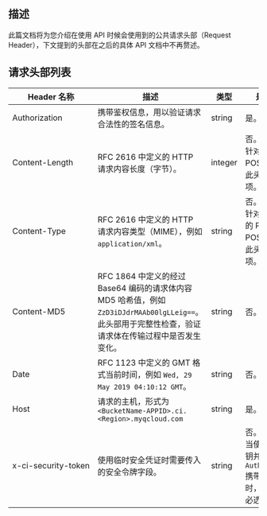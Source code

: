 ## 描述


此篇文档将为您介绍在使用 API 时候会使用到的公共请求头部（Request Header），下文提到的头部在之后的具体 API 文档中不再赘述。

## 请求头部列表


<table>
<thead>
<tr>
<th >Header 名称</th>
<th>描述</th>
<th>类型</th>
<th>是否必选</th>
</tr>
</thead>
<tbody><tr>
<td>Authorization</td>
<td>携带鉴权信息，用以验证请求合法性的签名信息。</td>
<td>string</td>
<td>是。</td>
</tr>
<tr>
<td nowrap="nowrap">Content-Length</td>
<td>RFC 2616 中定义的 HTTP 请求内容长度（字节）。</td>
<td>integer</td>
<td>否。<br>针对 PUT 和 POST 请求，此头部是必选项。</td>
</tr>
<tr>
<td>Content-Type</td>
<td>RFC 2616 中定义的 HTTP 请求内容类型（MIME），例如 <code>application/xml</code>。</td>
<td>string</td>
<td>否。<br>针对有请求体的 PUT 和 POST 请求，此头部是必选项。</td>
</tr>
<tr>
<td>Content-MD5</td>
<td>RFC 1864 中定义的经过 Base64 编码的请求体内容 MD5 哈希值，例如 <code>ZzD3iDJdrMAAb00lgLLeig==</code>。此头部用于完整性检查，验证请求体在传输过程中是否发生变化。</td>
<td>string</td>
<td>否。</td>
</tr>
<tr>
<td>Date</td>
<td>RFC 1123 中定义的 GMT 格式当前时间，例如 <code>Wed, 29 May 2019 04:10:12 GMT</code>。</td>
<td>string</td>
<td>否。</td>
</tr>
<tr>
<td>Host</td>
<td>请求的主机，形式为 <code>&lt;BucketName-APPID&gt;.ci.&lt;Region&gt;.myqcloud.com</code></td>
<td>string</td>
<td>是。</td>
</tr>
<tr>
<td nowrap="nowrap">x-ci-security-token</td>
<td>使用临时安全凭证时需要传入的安全令牌字段。</td>
<td>string</td>
<td>否。<br>当使用临时密钥并通过 <code>Authorization</code> 携带鉴权信息时，此头部为必选项。</td>
</tr>
</tbody></table>




